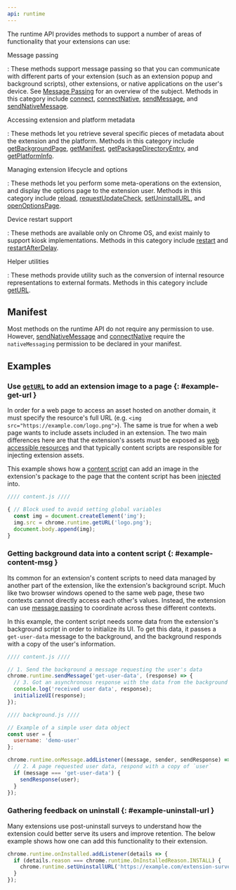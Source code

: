 ```yaml
---
api: runtime
---
```

The runtime API provides methods to support a number of areas of functionality that your extensions
can use:

Message passing

: These methods support message passing so that you can communicate with different parts of your extension (such as an extension popup and background scripts), other extensions, or native applications on the user's device. See [Message
  Passing][message-passing] for an overview of the subject. Methods in this category include
  [connect](/docs/extensions/reference/runtime/#method-connect),
  [connectNative](/docs/extensions/reference/runtime/#method-connectNative),
  [sendMessage](/docs/extensions/reference/runtime/#method-sendMessage), and
  [sendNativeMessage](/docs/extensions/reference/runtime/#method-sendNativeMessage).

Accessing extension and platform metadata

: These methods let you retrieve several specific pieces of metadata about the extension and the
  platform. Methods in this category include
  [getBackgroundPage](/docs/extensions/reference/runtime/#method-getBackgroundPage),
  [getManifest](/docs/extensions/reference/runtime/#method-getManifest),
  [getPackageDirectoryEntry](/docs/extensions/reference/runtime/#method-getPackageDirectoryEntry), and
  [getPlatformInfo](/docs/extensions/reference/runtime/#method-getPlatformInfo).

Managing extension lifecycle and options

: These methods let you perform some meta-operations on the extension, and display the options page
  to the extension user. Methods in this category include
  [reload](/docs/extensions/reference/runtime/#method-reload),
  [requestUpdateCheck](/docs/extensions/reference/runtime/#method-requestUpdateCheck),
  [setUninstallURL](/docs/extensions/reference/runtime/#method-setUninstallURL), and
  [openOptionsPage](/docs/extensions/reference/runtime/#method-openOptionsPage).

Device restart support

: These methods are available only on Chrome OS, and exist mainly to support kiosk implementations.
  Methods in this category include
  [restart](/docs/extensions/reference/runtime/#method-restart) and
  [restartAfterDelay](/docs/extensions/reference/runtime/#method-restartAfterDelay).

Helper utilities

: These methods provide utility such as the conversion of internal resource representations to
  external formats. Methods in this category include
  [getURL](/docs/extensions/reference/runtime/#method-getURL).


## Manifest

Most methods on the runtime API do not require any permission to use. However,
[sendNativeMessage](/docs/extensions/reference/runtime/#method-sendNativeMessage) and
[connectNative](/docs/extensions/reference/runtime/#method-connectNative) require the
`nativeMessaging` permission to be declared in your manifest.



## Examples

### Use [`getURL`][get-url] to add an extension image to a page {: #example-get-url }

In order for a web page to access an asset hosted on another domain, it must specify the resource's
full URL (e.g. `<img src="https://example.com/logo.png">`). The same is true for when a web page
wants to include assets included in an extension. The two main differences here are that the
extension's assets must be exposed as [web accessible resources][war] and that typically content
scripts are responsible for injecting extension assets.

This example shows how a [content script][content] can add an image in the extension's package to
the page that the content script has been [injected][content-inject] into.

```js
//// content.js ////

{ // Block used to avoid setting global variables
  const img = document.createElement('img');
  img.src = chrome.runtime.getURL('logo.png');
  document.body.append(img);
}
```

### Getting background data into a content script {: #example-content-msg }

Its common for an extension's content scripts to need data managed by another part of the extension,
like the extension's background script. Much like two browser windows opened to the same web page,
these two contexts cannot directly access each other's values. Instead, the extension can use
[message passing][message-passing] to coordinate across these different contexts.

In this example, the content script needs some data from the extension's background script in order
to initialize its UI. To get this data, it passes a `get-user-data` message to the background, and
the background responds with a copy of the user's information.

```js
//// content.js ////

// 1. Send the background a message requesting the user's data
chrome.runtime.sendMessage('get-user-data', (response) => {
  // 3. Got an asynchronous response with the data from the background
  console.log('received user data', response);
  initializeUI(response);
});
```

```js
//// background.js ////

// Example of a simple user data object
const user = {
  username: 'demo-user'
};

chrome.runtime.onMessage.addListener((message, sender, sendResponse) => {
  // 2. A page requested user data, respond with a copy of `user`
  if (message === 'get-user-data') {
    sendResponse(user);
  }
});
```

### Gathering feedback on uninstall {: #example-uninstall-url }

Many extensions use post-uninstall surveys to understand how the extension could better serve its
users and improve retention. The below example shows how one can add this functionality to their
extension.


```js
chrome.runtime.onInstalled.addListener(details => {
  if (details.reason === chrome.runtime.OnInstalledReason.INSTALL) {
    chrome.runtime.setUninstallURL('https://example.com/extension-survey');
  }
});
```


[content-inject]: https://developer.chrome.com/docs/extensions/mv3/content_scripts/#functionality
[content]: /docs/extensions/mv3/content_scripts/
[get-url]: #method-getURL
[handshake]: https://en.wikipedia.org/wiki/Transmission_Control_Protocol#Connection_establishment
[key-prop]: /docs/extensions/mv3/manifest/key/
[message-passing]: /docs/extensions/mv3/messaging/
[oauth]: https://developer.chrome.com/docs/extensions/mv3/tut_oauth/
[war]: /docs/extensions/mv3/manifest/web_accessible_resources/
